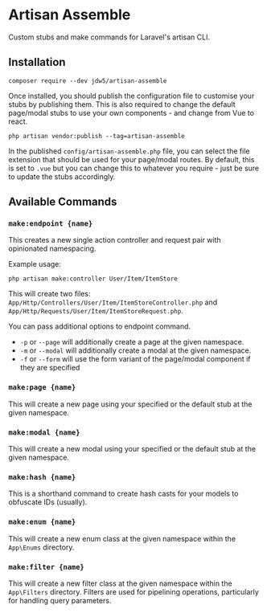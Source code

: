 # Artisan Assemble

Custom stubs and make commands for Laravel's artisan CLI.

## Installation
```console
composer require --dev jdw5/artisan-assemble
```

Once installed, you should publish the configuration file to customise your stubs by publishing them. This is also required to change the default page/modal stubs to use your own components - and change from Vue to react.
```console
php artisan vendor:publish --tag=artisan-assemble
```

In the published `config/artisan-assemble.php` file, you can select the file extension that should be used for your page/modal routes. By default, this is set to `.vue` but you can change this to whatever you require - just be sure to update the stubs accordingly.

## Available Commands

### `make:endpoint {name}`
This creates a new single action controller and request pair with opinionated namespacing. 

Example usage:
```console
php artisan make:controller User/Item/ItemStore
```

This will create two files: `App/Http/Controllers/User/Item/ItemStoreController.php` and `App/Http/Requests/User/Item/ItemStoreRequest.php`.

You can pass additional options to endpoint command.
- `-p` or `--page` will additionally create a page at the given namespace.
- `-m` or `--modal` will additionally create a modal at the given namespace.
- `-f` or `--form` will use the form variant of the page/modal component if they are specified

### `make:page {name}`
This will create a new page using your specified or the default stub at the given namespace.

### `make:modal {name}`
This will create a new modal using your specified or the default stub at the given namespace.

### `make:hash {name}`
This is a shorthand command to create hash casts for your models to obfuscate IDs (usually).

### `make:enum {name}`
This will create a new enum class at the given namespace within the `App\Enums` directory.

### `make:filter {name}`
This will create a new filter class at the given namespace within the `App\Filters` directory. Filters are used for pipelining operations, particularly for handling query parameters.

<!-- ### `make:lib {name}`
Creates a Javascript/Typescript -->